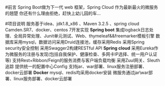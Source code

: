 #前言
Spring Boot做为下一代 web 框架，Spring Cloud 作为最新最火的微服务的翘楚
你还有什么理由拒绝，赶快上幼儿园的车...

#项目说明
服务基于idea、jdk1.8_x86 、Maven 3.2.5 、spring cloud Camden.SR7、docker、centos 7开发实现
**Spring boot**
集成logback日志处理、全局异常处理、Junit单元测试、Web、thymeleaf&&freemarker模板引擎
数据库采用mysql，数据访问采用Druid连接池，缓存采用Redis
采用Spring security安全控制
采用Swagger2构建RESTful API
**Spring cloud**
采用Eureka作为微服务的注册与发现(包括自我保护、健康检查、多网卡IP选择、统一用户认证等)
支持Rest+Ribbon/Feign的服务消费与客户端负载均衡
采用Zuul网关、Sleuth追踪
提供统一的配置中心Config
支持jar、war部署、linux服务注册部署、docker云部署
**Docker**
mysql、redis均采用docker安装
微服务通过jar\war部署、linux服务部署、docker云部署




